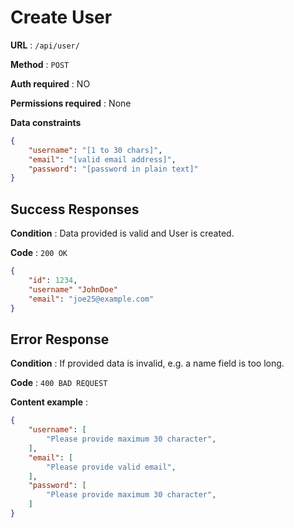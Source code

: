 # Create User

**URL** : `/api/user/`

**Method** : `POST`

**Auth required** : NO

**Permissions required** : None

**Data constraints**

```json
{
    "username": "[1 to 30 chars]",
    "email": "[valid email address]",
    "password": "[password in plain text]"
}
```

## Success Responses

**Condition** : Data provided is valid and User is created.

**Code** : `200 OK`

```json
{
    "id": 1234,
    "username" "JohnDoe"
    "email": "joe25@example.com"
}
```

## Error Response

**Condition** : If provided data is invalid, e.g. a name field is too long.

**Code** : `400 BAD REQUEST`

**Content example** :

```json
{
    "username": [
        "Please provide maximum 30 character",
    ],
    "email": [
        "Please provide valid email",
    ],
    "password": [
        "Please provide maximum 30 character",
    ]
}
```
